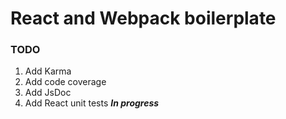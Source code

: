 # React and Webpack boilerplate


### TODO

1. Add Karma
2. Add code coverage
3. Add JsDoc
4. Add React unit tests ***In progress***
